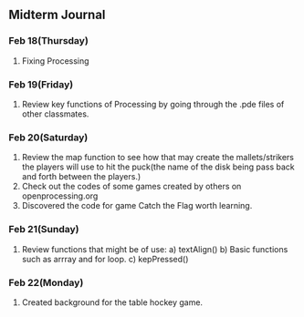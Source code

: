 ## Midterm Journal 
### Feb 18(Thursday)
1. Fixing Processing
### Feb 19(Friday)
1. Review key functions of Processing by going through the .pde files of other classmates. 
### Feb 20(Saturday)
1. Review the map function to see how that may create the mallets/strikers the players will use to hit the puck(the name of the disk being pass back and forth between the players.)
2. Check out the codes of some games created by others on openprocessing.org
3. Discovered the code for game Catch the Flag worth learning. 
### Feb 21(Sunday)
1. Review functions that might be of use:
   a) textAlign()
   b) Basic functions such as arrray and for loop.
   c) kepPressed()
### Feb 22(Monday)
1. Created background for the table hockey game.
